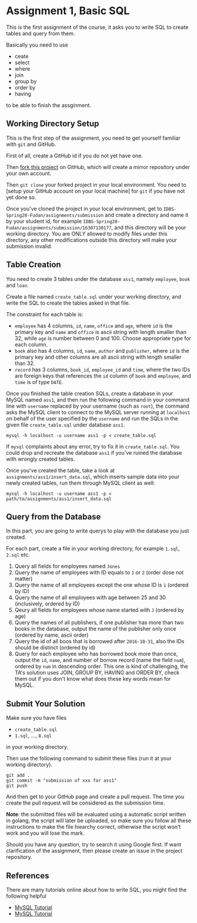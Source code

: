# Assignment 1, Basic SQL

This is the first assignment of the course, it asks you to write SQL to create tables and query from them.

Basically you need to use

* ceate
* select
* where
* join
* group by
* order by
* having

to be able to finish the assginment.

## Working Directory Setup

This is the first step of the assignment, you need to get yourself familiar with `git` and GitHub.

First of all, create a GitHub id if you do not yet have one.

Then [fork this project](https://github.com/ichn-hu/IDBS-Spring20-Fudan) on GitHub, which will create a mirror repository under your own account.

Then `git clone` your forked project in your local environment. You need to [setup your GitHub account on your local machine] for `git` if you have not yet done so.

Once you've cloned the project in your local environment, get to `IDBS-Spring20-Fudan/assignments/submission` and create a directory and name it by your student id, for example `IDBS-Spring20-Fudan/assignments/submission/16307130177`, and this directory will be your working directory. You are ONLY allowed to modify files under this directory, any other modifications outside this directory will make your submission invalid.

## Table Creation

You need to create 3 tables under the database `ass1`, namely `employee`, `book` and `loan`.

Create a file named `create_table.sql` under your working directory, and write the SQL to create the tables asked in that file.

The constraint for each table is:

* `employee` has 4 columns, `id`, `name`, `office` and `age`, where `id` is the primary key and `name` and `office` is ascii string with length smaller than 32, while `age` is number between 0 and 100. Choose appropriate type for each column.
* `book` also has 4 columns, `id`, `name`, `author` and `publisher`, where `id` is the primary key and other columns are all ascii string with length smaller than 32.
* `record` has 3 columns, `book_id`, `employee_id` and `time`, where the two IDs are foreign keys that references the `id` column of `book` and `employee`, and `time` is of type `DATE`.

Once you finished the table creation SQLs, create a database in your MySQL named `ass1`, and then run the following command in your command line with `username` replaced by your username (such as `root`), the command asks the MySQL client to connect to the MySQL server running at `localhost` on behalf of the user specified by the `username` and run the SQLs in the given file `create_table.sql` under database `ass1`.

```
mysql -h localhost -u username ass1 -p < create_table.sql
```

If `mysql` complaints about any error, try to fix it in `create_table.sql`. You could drop and recreate the database `ass1` if you've ruined the database with wrongly created tables.

Once you've created the table, take a look at `assignments/ass1/insert_data.sql`, which inserts sample data into your newly created tables, run them through MySQL client as well:

```
mysql -h localhost -u username ass1 -p < path/to/assignments/ass1/insert_data.sql
```

## Query from the Database

In this part, you are going to write querys to play with the database you just created.

For each part, create a file in your working directory, for example `1.sql`, `2.sql` etc.

1. Query all fields for employees named `Jones`
2. Query the name of employees with ID equals to `1` or `2` (order dose not matter)
3. Query the name of all employees except the one whose ID is `1` (ordered by ID)
4. Query the name of all employees with age between 25 and 30 (inclusively, ordered by ID)
5. Qeury all fields for employees whose name started with `J` (ordered by age)
6. Query the names of all publishers, if one publisher has more than two books in the database, output the name of the publisher only once (ordered by name, ascii order)
7. Query the id of all boos that is borrowed after `2016-10-31`, also the IDs should be distinct (ordered by id)
8. Query for each employee who has borrowed book more than once, output the `id`, `name`, and number of borrow record (name the field `num`), ordered by `num` in descending order. This one is kind of challenging, the TA's solution uses JOIN, GROUP BY, HAVING and ORDER BY, check them out if you don't know what does these key words mean for MySQL.

## Submit Your Solution

Make sure you have files

* `create_table.sql`
* `1.sql`, ..., `8.sql`

in your working directory.

Then use the following command to submit these files (run it at your working directory).

```
git add .
git commit -m "submission of xxx for ass1"
git push
```

And then get to your GitHub page and create a pull request. The time you create the pull request will be considered as the submission time.

**Note**: the submitted files will be evaluated using a automatic script written in golang, the script will later be uploaded, so make sure you follow all these instructions to make the file hiearchy correct, otherwise the script won't work and you will lose the mark.

Should you have any question, try to search it using Google first. If want clarification of the assignment, then please create an issue in the project repository.

## References

There are many tutorials online about how to write SQL, you might find the following helpful

* [MySQL Tutorial](https://www.mysqltutorial.org/)
* [MySQL Tutorial](https://www.tutorialspoint.com/mysql/index.htm)
